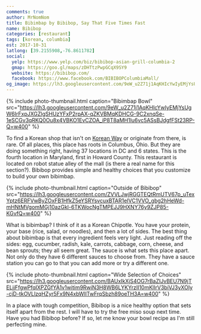 ```yaml
---
comments: true
author: MrNomNom
title: Bibimbap by Bibibop, Say That Five Times Fast
name: Bibibop
categories: [restaurant]
tags: [korean, columbia]
est: 2017-10-31
latlong: [39.2155908,-76.8611782]
social:
  yelp: https://www.yelp.com/biz/bibibop-asian-grill-columbia-2
  gmap: https://goo.gl/maps/zDHTtzPwpGCqX9SY9
  website: https://bibibop.com/
  facebook: https://www.facebook.com/BIBIBOPColumbiaMall/
og_image: https://lh3.googleusercontent.com/9eW_u2Z71j1AqKHIcYwIyEMjYsUgW6IrFxpJXGZlgSHUzYFxP2rpAX-qZKVBMqKDHCG-9C2xnqSe-1eSCGv3qRKQ0Ou8x4VBKO1EvCZOA_iP8T8aMH1lu6vc5ASsBJdgfFSt23RP-Q=w400
---
```


{%
  include photo-thumbnail.html 
  caption="Bibimbap Bowl"
  src="https://lh3.googleusercontent.com/9eW_u2Z71j1AqKHIcYwIyEMjYsUgW6IrFxpJXGZlgSHUzYFxP2rpAX-qZKVBMqKDHCG-9C2xnqSe-1eSCGv3qRKQ0Ou8x4VBKO1EvCZOA_iP8T8aMH1lu6vc5ASsBJdgfFSt23RP-Q=w400"
%}

To find a Korean shop that isn't on [Korean Way](https://www.marylandkoreanway.com/) or originate from there, is rare. Of all places, this place has roots in Columbus, Ohio. But they are doing something right, having 37 locations in DC and 6 states. This is the fourth location in Maryland, first in Howard County. This restaurant is located on robot statue alley of the mall (is there a real name for this section?). Bibibop provides simple and healthy choices that you customize to build your own bibimbap. 

<!--more-->

{%
  include photo-thumbnail.html 
  caption="Outside of Bibibop"
  src="https://lh3.googleusercontent.com/ZVVLJwjRGGTEQtRmUTV67p_uTexYptz6ERFVwByZOxFB1HfkZ5eYSRYsvcuxBTAR1eIVC1VVO_gbg2hHeWd-mHNtMVgomMGj10azGkl-6TKWocNgTMPEJJ9HXNY76y9ZJP85-KGvfQ=w400"
%}

What is bibimbap? I think of it as a Korean Chipotle. You have your protein, your base (rice, salad, or noodles), and then a lot of sides. The best thing about bibimbap is that every ingredient feels very light. Just reading off the sides: egg, cucumber, radish, kale, carrots, cabbage, corn, cheese, and bean sprouts; they all seem great. The sauce is what sets this place apart. Not only do they have 6 different sauces to choose from. They have a sauce station you can go to that you can add more or try a different one.

{%
  include photo-thumbnail.html 
  caption="Wide Selection of Choices"
  src="https://lh3.googleusercontent.com/BAUxIkXjS4OG7rBaZIJvBEU7N9jTELjjFfgwPfqIXPZGfYA1v1witim9RwiN3H8WB6LYKYrzII10mKlIrV3biVJ3yXOIy-cjD-tkOVLlzqHZyr5Fx9N4xbWllTwFrqSbzh89oeTH3A=w400"
%}

In a place with tough competition, Bibibop is a nice healthy option that sets itself apart from the rest. I will have to try the free miso soup next time. Have you had Bibibop before? If so, let me know your bowl recipe as I'm still perfecting mine.